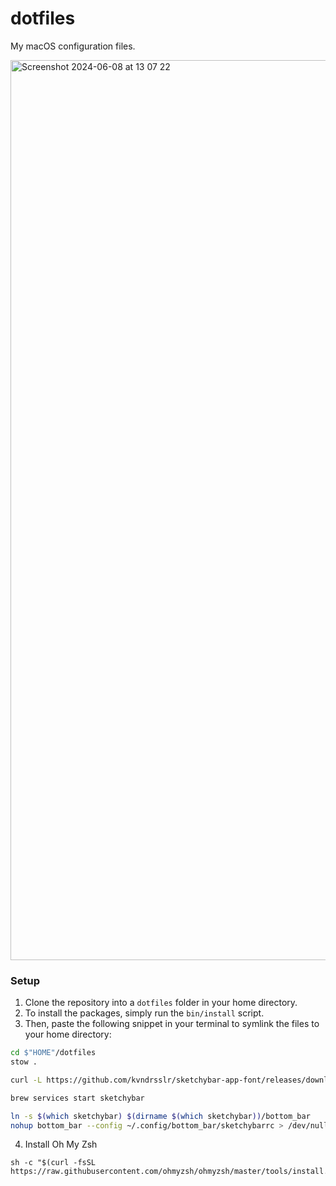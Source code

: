 # dotfiles

My macOS configuration files.

<img width="1440" alt="Screenshot 2024-06-08 at 13 07 22" src="https://github.com/leviszaboo/dotfiles/assets/134519958/ab951cf0-507d-49fa-8546-dee019f9346d">

### Setup

1. Clone the repository into a ```dotfiles``` folder in your home directory.
2. To install the packages, simply run the ```bin/install``` script.
3. Then, paste the following snippet in your terminal to symlink the files to your home directory:
```bash
cd $"HOME"/dotfiles
stow .

curl -L https://github.com/kvndrsslr/sketchybar-app-font/releases/download/v1.0.16/sketchybar-app-font.ttf -o $HOME/Library/Fonts/sketchybar-app-font.ttf

brew services start sketchybar

ln -s $(which sketchybar) $(dirname $(which sketchybar))/bottom_bar
nohup bottom_bar --config ~/.config/bottom_bar/sketchybarrc > /dev/null 2>&1 &
```
4. Install Oh My Zsh
```
sh -c "$(curl -fsSL https://raw.githubusercontent.com/ohmyzsh/ohmyzsh/master/tools/install.sh)"
```
